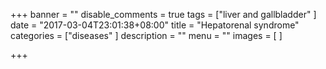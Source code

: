 +++
banner = ""
disable_comments = true
tags = ["liver and gallbladder"
]
date = "2017-03-04T23:01:38+08:00"
title = "Hepatorenal syndrome"
categories = ["diseases"
]
description = ""
menu = ""
images = [
]

+++

<!--more-->
